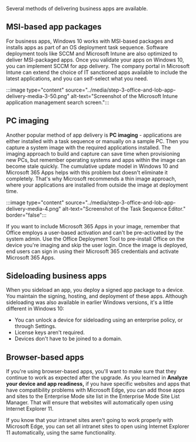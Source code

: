 Several methods of delivering business apps are available.

## MSI-based app packages

For business apps, Windows 10 works with MSI-based packages and installs apps as part of an OS deployment task sequence. Software deployment tools like SCCM and Microsoft Intune are also optimized to deliver MSI-packaged apps. Once you validate your apps on Windows 10, you can implement SCCM for app delivery. The company portal in Microsoft Intune can extend the choice of IT sanctioned apps available to include the latest applications, and you can self-select what you need.

:::image type="content" source="../media/step-3-office-and-lob-app-delivery-media-3-50.png" alt-text="Screenshot of the Microsoft Intune application management search screen.":::

## PC imaging

Another popular method of app delivery is **PC imaging** - applications are either installed with a task sequence or manually on a sample PC. Then you capture a system image with the required applications installed. The imaging approach to build and capture can save time when provisioning new PCs, but remember operating systems and apps within the image can become stale quickly. The cumulative update model in Windows 10 and Microsoft 365 Apps helps with this problem but doesn't eliminate it completely. That's why Microsoft recommends a thin image approach, where your applications are installed from outside the image at deployment time.

:::image type="content" source="../media/step-3-office-and-lob-app-delivery-media-4.png" alt-text="Screenshot of the Task Sequence Editor." border="false":::

If you want to include Microsoft 365 Apps in your image, remember that Office employs a user-based activation and can't be pre-activated by the system admin. Use the Office Deployment Tool to pre-install Office on the device you're imaging and skip the user login. Once the image is deployed, end users can sign in using their Microsoft 365 credentials and activate Microsoft 365 Apps.

## Sideloading business apps

When you sideload an app, you deploy a signed app package to a device. You maintain the signing, hosting, and deployment of these apps. Although sideloading was also available in earlier Windows versions, it's a little different in Windows 10:

- You can unlock a device for sideloading using an enterprise policy, or through Settings.
- License keys aren't required.
- Devices don't have to be joined to a domain.

## Browser-based apps

If you're using browser-based apps, you'll want to make sure that they continue to work as expected after the upgrade. As you learned in **Analyze your device and app readiness,** if you have specific websites and apps that have compatibility problems with Microsoft Edge, you can add those apps and sites to the Enterprise Mode site list in the Enterprise Mode Site List Manager. That will ensure that websites will automatically open using Internet Explorer 11.

If you know that your intranet sites aren't going to work properly with Microsoft Edge, you can set all intranet sites to open using Internet Explorer 11 automatically, using the same functionality.
